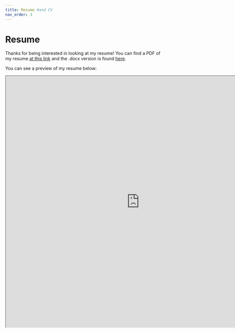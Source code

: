 ```yaml
---
title: Resume #and CV
nav_order: 3
---
```


# Resume <!-- and CV -->

Thanks for being interested in looking at my resume<!--and CV-->!
You can find a PDF of my resume [at this link](resume_files/dylan_colli_resume.pdf)<!-- and you can find my CV [here](resume_files/dylan_colli_cv.pdf)--> and the .docx version is found [here](resume_files/dylan_colli_resume.docx).

You can see a preview of my resume below:

<!-- This seems to dependably do the trick. Defaults to google's viewer if not pdf viewer installed in browser (which seems to be the case for me?) -->
<object data="resume_files/dylan_colli_resume.pdf" type="application/pdf">
    <iframe src="https://docs.google.com/viewer?url=https://dcolli23.github.io/pages/resume/resume_files/dylan_colli_resume.pdf&embedded=true" height="800" width="850"></iframe>
</object>
